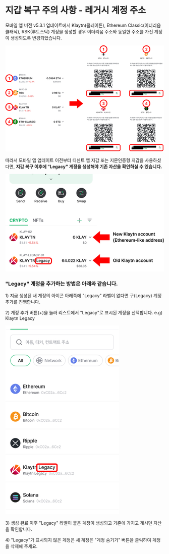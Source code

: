 # 지갑 복구 주의 사항 - 레거시 계정 주소

모바일 앱 버전 v5.3.1 업데이트에서 Klaytn(클레이튼), Ethereum Classic(이더리움 클래식), RSK(루트스탁) 계정을 생성할 경우 이더리움 주소와 동일한 주소를 가진 계정이 생성되도록 변경되었습니다.&#x20;

![](<../.gitbook/assets/03 (1) (1).jpg>)

따라서 모바일 앱 업데이트 이전부터 디센트 앱 지갑 또는 지문인증형 지갑을 사용하셨다면, **지갑 복구 이후에 "Legacy" 계정을 생성해야 기존 자산을 확인하실 수 있습니다.**

![](<../.gitbook/assets/04 (1) (1).jpg>)



### "Legacy" 계정을 추가하는 방법은 아래와 같습니다.

&#x20; 1\) 지금 생성된 새 계정의 아이콘 아래쪽에 "Legacy" 라벨이 없다면 구(Legacy) 계정 추가를 진행합니다.

&#x20; 2\) 계정 추가 버튼(+)을 눌러 리스트에서 "Legacy"로 표시된 계정을 선택합니다. e.g) Klaytn Legacy

![](<../.gitbook/assets/05 (2).jpg>)

&#x20; 3\) 생성 완료 이후 "Legacy" 라벨이 붙은 계정이 생성되고 기존에 가지고 계시던 자산을 확인합니다.

&#x20; 4\) "Legacy"가 표시되지 않은 계정은 새 계정은 "계정 숨기기" 버튼을 클릭하여 계정을 삭제해 주세요.
